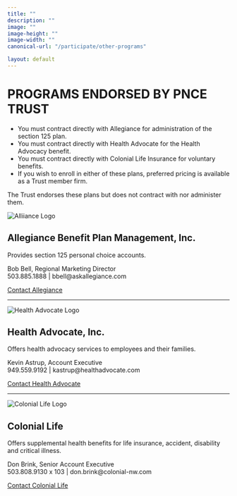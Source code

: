 ```yaml
---
title: ""
description: ""
image: ""
image-height: ""
image-width: ""
canonical-url: "/participate/other-programs"

layout: default
---
```

<div class="banner">
    <div class="color-overlay"></div>
  </div>

  <div class="container main-body">
    <div class="row">
      <div class="col-12">
        <h1 class="center">PROGRAMS ENDORSED BY PNCE TRUST</h1>
        <ul>
          <li>You must contract directly with Allegiance for administration of the section 125 plan.</li>
          <li>You must contract directly with Health Advocate for the Health Advocacy benefit.</li>
          <li>You must contract directly with Colonial Life Insurance for voluntary benefits.</li>
          <li>If you wish to enroll in either of these plans, preferred pricing is available as a Trust member
            firm.</li>
        </ul>
        <p class="center">The Trust endorses these plans but does not contract with nor administer them.</p>
      </div>
    </div>
    <div class="row">
      <div class="col-3">
        <img class="thumb-image"
          src="../../assets/images/AlliianceLogo.jpg"
          data-image-dimensions="200x200" 
          data-image-focal-point="0.5,0.5" 
          alt="Alliiance Logo"/>
      </div>
      <div class="col-9">
        <h2>Allegiance Benefit Plan Management, Inc.</h2>
        <p>Provides section 125 personal choice accounts.</p>
        <p>Bob Bell, Regional Marketing Director<br />503.885.1888 | bbell@askallegiance.com</p>
        <a href="https://www.askallegiance.com/home#/Contact/" class="call-to-action" target="_blank">Contact Allegiance</a>
      </div>
    </div>
    <hr />
    <div class="row">
      <div class="col-3">
        <img class="thumb-image"
          src="../../assets/images/HealthAdvocateLogo.jpg"
          data-image-dimensions="200x200" 
          data-image-focal-point="0.5,0.5" 
          alt="Health Advocate Logo"/>
      </div>
      <div class="col-9">
        <h2>Health Advocate, Inc.</h2>
        <p>Offers health advocacy services to employees and their families.</p>
        <p>Kevin Astrup, Account Executive<br />949.559.9192 | kastrup@healthadvocate.com</p>
        <a href="http://healthadvocate.com/" class="call-to-action" target="_blank">Contact Health Advocate</a>
      </div>
    </div>
    <hr />
    <div class="row">
      <div class="col-3">
        <img class="thumb-image"
          src="../../assets/images/Colonial_Life_logo.jpg"
          data-image-dimensions="200x200" 
          data-image-focal-point="0.5,0.5" 
          alt="Colonial Life Logo"/>
      </div>
      <div class="col-9">
        <h2>Colonial Life</h2>
        <p>Offers supplemental health benefits for life insurance, accident, disability and critical illness.
        </p>
        <p>Don Brink, Senior Account Executive<br />503.808.9130 x 103 | don.brink@colonial-nw.com</p>
        <a href="http://www.coloniallife.com/" class="call-to-action" target="_blank">Contact Colonial Life</a>
      </div>
    </div>
  </div>